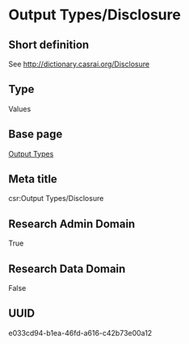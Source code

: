 # Output Types/Disclosure
## Short definition
See http://dictionary.casrai.org/Disclosure
## Type
Values
## Base page
[Output Types](https://github.com/EuroCRIS/CASRAI-Dictionairies/blob/main/Objects/Output%20Types.md)
## Meta title
csr:Output Types/Disclosure
## Research Admin Domain
True
## Research Data Domain
False
## UUID
e033cd94-b1ea-46fd-a616-c42b73e00a12
